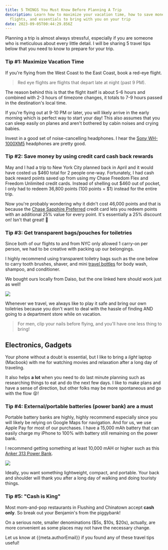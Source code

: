 ```yaml
---
title: 5 THINGS You Must Know Before Planning A Trip
description: Learn how to maximize your vacation time, how to save money on your
  flights, and essentials to bring with you on your trip
date: 2023-09-05T00:44:29.856Z
---
```

Planning a trip is almost always stressful, especially if you are someone who is meticulous about every little detail. I will be sharing 5 travel tips below that you need to know to prepare for your trip.

### Tip #1: Maximize Vacation Time
If you're flying from the West Coast to the East Coast, book a red-eye flight.

> Red eye flights are flights that depart late at night (past 9 PM).

The reason behind this is that the flight itself is about 5-6 hours and combined with 2-3 hours of timezone changes, it totals to 7-9 hours passed in the destination's local time. 

If you're flying out at 9-10 PM or later, you will likely arrive in the early morning which is perfect way to start your day! This also assumes that you can sleep easily on planes and aren't bothered by cabin noises and crying babies. 

Invest in a good set of noise-cancelling headphones. I hear the [Sony WH-1000XM5](https://amzn.to/3sDTRAz) headphones are pretty good.

### Tip #2: Save money by using credit card cash back rewards

May and I had a trip to New York City planned back in April and it would have costed us $460 total for 2 people one-way. Fortunately, I had cash back reward points saved up from using my Chase Freedom Flex and Freedom Unlimited credit cards. Instead of shelling out $460 out of pocket, I only had to redeem 36,800 points (100 points = $1) instead for the entire trip. 

Now you're probably wondering why it didn't cost 46,000 points and that is because the [Chase Sapphire Preferred](https://www.referyourchasecard.com/6j/OCD838ZVKE) credit card lets you redeem points with an additional 25% value for every point. It's essentially a 25% discount on! Isn't that great! 🤠

### Tip #3: Get transparent bags/pouches for toiletries
Since both of our flights to and from NYC only allowed 1 carry-on per person, we had to be creative with packing up our belongings. 

I highly recommend using transparent toiletry bags such as the one below to carry tooth brushes, shaver, and mini [travel bottles](https://amzn.to/45MOhu2) for body wash, shampoo, and conditioner. 

We bought ours locally from Daiso, but the one linked here should work just as well! 

<a href="https://www.amazon.com/Toiletry-Packism-Approved-Cosmetic-Compliant/dp/B07Z8QZPMG?keywords=airport+liquid+travel+bag&qid=1693808632&sprefix=airport+liquid+%2Caps%2C159&sr=8-3&linkCode=li3&tag=budgetconsc07-20&linkId=93c28a4cf8c5e59f731ae228ebbba5dd&language=en_US&ref_=as_li_ss_il" target="_blank"><img border="0" src="//ws-na.amazon-adsystem.com/widgets/q?_encoding=UTF8&ASIN=B07Z8QZPMG&Format=_SL250_&ID=AsinImage&MarketPlace=US&ServiceVersion=20070822&WS=1&tag=budgetconsc07-20&language=en_US" ></a><img src="https://ir-na.amazon-adsystem.com/e/ir?t=budgetconsc07-20&language=en_US&l=li3&o=1&a=B07Z8QZPMG" width="1" height="1" border="0" alt="" style="border:none !important; margin:0px !important;" />

Whenever we travel, we always like to play it safe and bring our own toiletries because you don't want to deal with the hassle of finding AND going to a department store while on vacation. 

> For men, clip your nails before flying, and you'll have one less thing to bring!

## Electronics, Gadgets

Your phone without a doubt is essential, but I like to bring a *light* laptop (Macbook) with me for watching movies and relaxation after a long day of traveling. 

It also helps **a lot** when you need to do last minute planning such as researching things to eat and do the next few days. I like to make plans and have a sense of direction, but other folks may be more spontaneous and go with the flow 😝!

### Tip #4: External/portable batteries (power bank) are a must
Portable battery banks are highly, highly recommend especially since you will likely be relying on Google Maps for navigation. And for us, we use Apple Pay for most of our purchases. I have a 15,000 mAh battery that can easily charge my iPhone to 100% with battery still remaining on the power bank. 

I recommend getting something at least 10,000 mAH or higher such as this [Anker 313 Power Bank](https://amzn.to/3r2wkcb). 

<a href="https://www.amazon.com/Anker-Ultra-Compact-High-Speed-VoltageBoost-Technology/dp/B07QXV6N1B?crid=3IL6S6ETL8ICZ&keywords=portable%2Bbattery&qid=1693875354&sprefix=portable%2Bbatt%2Caps%2C188&sr=8-4&th=1&linkCode=li3&tag=budgetconsc07-20&linkId=968bbc7d9832016283ca8208149a26d5&language=en_US&ref_=as_li_ss_il" target="_blank"><img border="0" src="//ws-na.amazon-adsystem.com/widgets/q?_encoding=UTF8&ASIN=B07QXV6N1B&Format=_SL250_&ID=AsinImage&MarketPlace=US&ServiceVersion=20070822&WS=1&tag=budgetconsc07-20&language=en_US" ></a><img src="https://ir-na.amazon-adsystem.com/e/ir?t=budgetconsc07-20&language=en_US&l=li3&o=1&a=B07QXV6N1B" width="1" height="1" border="0" alt="" style="border:none !important; margin:0px !important;" />

Ideally, you want something lightweight, compact, and portable. Your back and shoulder will thank you after a long day of walking and doing touristy things.

### Tip #5: "Cash is King"

Most mom-and-pop restaurants in Flushing and Chinatown accept **cash only**. So break out your Benjamin's from the piggybank! 

On a serious note, smaller denominations ($5s, $10s, $20s), actually, are more convenient as some places may not have the necessary change.

Let us know at {{meta.authorEmail}} if you found any of these travel tips useful!